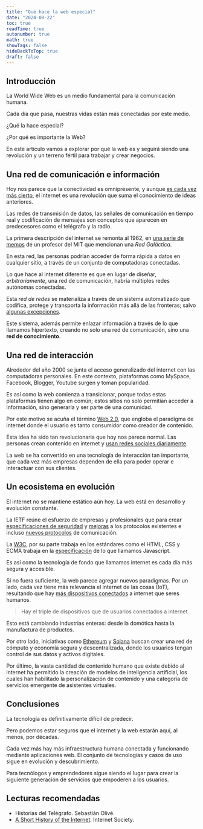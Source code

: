 ```yaml
---
title: "Qué hace la web especial"
date: "2024-08-22"
toc: true
readTime: true
autonumber: true
math: true
showTags: false
hideBackToTop: true
draft: false
---
```


## Introducción

La World Wide Web es un medio fundamental para la comunicación humana.

Cada día que pasa, nuestras vidas están más conectadas por este medio.

¿Qué la hace especial?

¿Por qué es importante la Web?

En este artículo vamos a explorar por qué la web es y seguirá siendo una revolución y un terreno fértil para trabajar y crear negocios.

## Una red de comunicación e información

Hoy nos parece que la conectividad es omnipresente, y aunque [es cada vez más cierto](https://wearesocial.com/es/blog/2024/04/informe-digital-global-abril-2024/#:~:text=Los%20usuarios%20de%20Internet%20han,la%20Tierra%20est%C3%A1n%20ahora%20conectados.), el internet es una revolución que suma el conocimiento de ideas anteriores.

Las redes de transmisión de datos, las señales de comunicación en tiempo real y codificación de mensajes son conceptos que aparecen en predecesores como el telégrafo y la radio.

La primera descripción del internet se remonta al 1962, en [una serie de memos](https://en.wikipedia.org/wiki/Intergalactic_Computer_Network) de un profesor del MIT que mencionan una *Red Galáctica*.

En esta red, las personas podrían acceder de forma rápida a datos en cualquier sitio, a través de un conjunto de computadoras conectadas.

Lo que hace al internet diferente  es que en lugar de diseñar, *arbitrariamente*, una red de comunicación, habría múltiples redes autónomas conectadas.

Esta *red de redes* se materializa a través de un sistema automatizado que codifica, protege y transporta la información más allá de las fronteras; salvo [algunas excepciones](https://es.wikipedia.org/wiki/Internet_en_Corea_del_Norte).

Este sistema, además permite enlazar información a través de lo que llamamos hipertexto, creando no solo una red de comunicación, sino una **red de conocimiento**.

## Una red de interacción

Alrededor del año 2000 se junta el acceso generalizado del internet con las computadoras personales. En este contexto, plataformas como MySpace, Facebook, Blogger, Youtube surgen y toman popularidad.

Es así como la web comienza a transicionar, porque todas estas plataformas tienen algo en común; estos sitios no solo permitían acceder a información, sino generarla y ser parte de una comunidad.

Por este motivo se acuña el término [Web 2.0](https://www.oreilly.com/pub/a/web2/archive/what-is-web-20.html), que engloba el paradigma de internet donde el usuario es tanto consumidor como creador de contenido. 

Esta idea ha sido tan revolucionaria que hoy nos parece normal. Las personas crean contenido en internet y [usan redes sociales diariamente](https://es.statista.com/estadisticas/600712/ranking-mundial-de-redes-sociales-por-numero-de-usuarios/).

La web se ha convertido en una tecnología de interacción tan importante, que cada vez más empresas dependen de ella para poder operar e interactuar con sus clientes.

## Un ecosistema en evolución

El internet no se mantiene estático aún hoy. La web está en desarrollo y evolución constante.

La IETF reúne el esfuerzo de empresas y profesionales que para crear [especificaciones de seguridad](https://datatracker.ietf.org/doc/html/rfc7519) y [mejoras](https://datatracker.ietf.org/doc/html/rfc6455) a los protocolos existentes e incluso [nuevos protocolos](https://datatracker.ietf.org/doc/html/rfc9114) de comunicación.

La [W3C](https://www.w3.org/), por su parte trabaja en los estándares como el HTML, CSS y ECMA trabaja en la [especificación](https://ecma-international.org/technical-committees/tc39/) de lo que llamamos Javascript.

Es así como la tecnología de fondo que llamamos internet es cada día más segura y accesible.

Si no fuera suficiente, la web parece agregar nuevos paradigmas. Por un lado, cada vez tiene más relevancia el internet de las cosas (IoT), resultando que hay [más dispositivos conectados](https://es.statista.com/temas/9795/el-uso-de-internet-en-el-mundo/#editorsPicks) a internet que seres humanos.

> Hay el triple de dispositivos que de usuarios conectados a internet

Esto está cambiando industrias enteras: desde la domótica hasta la manufactura de productos.

Por otro lado, iniciativas como [Ethereum](https://ethereum.org/) y [Solana](https://solana.com/) buscan crear una red de cómputo y economía segura y descentralizada, donde los usuarios tengan control de sus datos y activos digitales.

Por último, la vasta cantidad de contenido humano que existe debido al internet ha permitido la creación de modelos de inteligencia artificial, los cuales han habilitado la personalización de contenido y una categoría de servicios emergente de asistentes virtuales.

## Conclusiones

La tecnología es definitivamente difícil de predecir.

Pero podemos estar seguros que el internet y la web estarán aquí, al menos, por décadas.

Cada vez más hay más infraestructura humana conectada y funcionando mediante aplicaciones web. El conjunto de tecnologías y casos de uso sigue en evolución y descubrimiento.

Para tecnólogos y emprendedores sigue siendo el lugar para crear la siguiente generación de servicios que empoderen a los usuarios.

## Lecturas recomendadas

* Historias del Telégrafo. Sebastián Olivé.
* [A Short History of the Internet](https://www.internetsociety.org/internet/history-internet/?gad_source=1&gclid=CjwKCAjwxNW2BhAkEiwA24Cm9FXkWMvknYezBxppCnOQd-5nT5pL5qvP-FTzMx6Gm3r4lh4X4ZSgyxoCxyAQAvD_BwE). Internet Society.